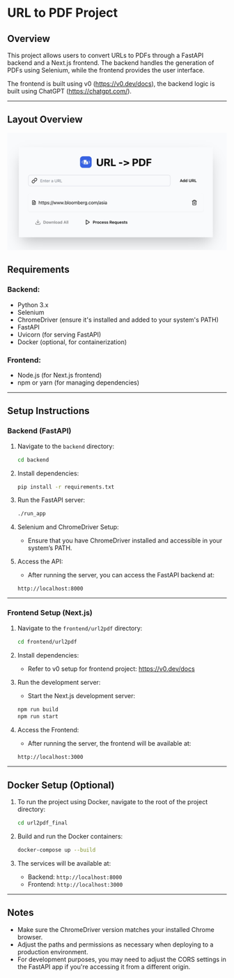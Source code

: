 # URL to PDF Project

## Overview
This project allows users to convert URLs to PDFs through a FastAPI backend and a Next.js frontend. The backend handles the generation of PDFs using Selenium, while the frontend provides the user interface.

The frontend is built using v0 (https://v0.dev/docs), the backend logic is built using ChatGPT (https://chatgpt.com/). 

---
## Layout Overview
![Page Layout](assets/page_layout.jpg)

## Requirements

### Backend:
- Python 3.x
- Selenium
- ChromeDriver (ensure it's installed and added to your system's PATH)
- FastAPI
- Uvicorn (for serving FastAPI)
- Docker (optional, for containerization)

### Frontend:
- Node.js (for Next.js frontend)
- npm or yarn (for managing dependencies)

---

## Setup Instructions

### Backend (FastAPI)

1. Navigate to the `backend` directory:
    ```bash
    cd backend
    ```

2. Install dependencies:
    ```bash
    pip install -r requirements.txt
    ```

3. Run the FastAPI server:
    ```bash
    ./run_app
    ```

4. Selenium and ChromeDriver Setup:
    - Ensure that you have ChromeDriver installed and accessible in your system’s PATH.

5. Access the API:
    - After running the server, you can access the FastAPI backend at:
    ```
    http://localhost:8000
    ```

---

### Frontend Setup (Next.js)

1. Navigate to the `frontend/url2pdf` directory:
    ```bash
    cd frontend/url2pdf
    ```

2. Install dependencies:
    - Refer to v0 setup for frontend project:
    https://v0.dev/docs

3. Run the development server:
    - Start the Next.js development server:
    ```bash
    npm run build
    npm run start
    ```

4. Access the Frontend:
    - After running the server, the frontend will be available at:
    ```
    http://localhost:3000
    ```

---

## Docker Setup (Optional)

1. To run the project using Docker, navigate to the root of the project directory:
    ```bash
    cd url2pdf_final
    ```

2. Build and run the Docker containers:
    ```bash
    docker-compose up --build
    ```

3. The services will be available at:
    - Backend: `http://localhost:8000`
    - Frontend: `http://localhost:3000`

---

## Notes

- Make sure the ChromeDriver version matches your installed Chrome browser.
- Adjust the paths and permissions as necessary when deploying to a production environment.
- For development purposes, you may need to adjust the CORS settings in the FastAPI app if you're accessing it from a different origin.
